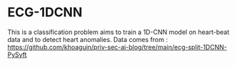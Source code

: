 # ECG-1DCNN

This is a classification problem aims to train a 1D-CNN model on heart-beat data and to detect heart anomalies.
Data comes from : https://github.com/khoaguin/priv-sec-ai-blog/tree/main/ecg-split-1DCNN-PySyft
